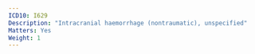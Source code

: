 ```yaml
---
ICD10: I629
Description: "Intracranial haemorrhage (nontraumatic), unspecified"
Matters: Yes
Weight: 1
---
```

